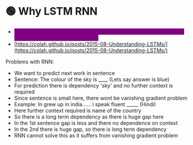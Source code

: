 # 🟢 Why LSTM RNN

* <mark style="color:purple;background-color:purple;">**RNN suffered from Long term dependencies and Vanishing Gradient Problem ⇒ So LSTM was required**</mark>
* [https://colah.github.io/posts/2015-08-Understanding-LSTMs/](https://colah.github.io/posts/2015-08-Understanding-LSTMs/)

Problems with RNN:

* We want to predict next work in sentence
* Sentence: The colour of the sky is \_\_\_\_ (Lets say answer is blue)
* For prediction there is dependency 'sky' and no further context is required
* Since sentence is small here, there wont be vanishing gradient problem
* Example: In grew up in india...... i speak fluent \_\_\_\_\_ (Hindi)
* Here further context required is name of the country
* So there is a long term dependency as there is huge gap here
* In the 1st sentence gap is less and there no dependence on context
* In the 2nd there is huge gap, so there is long term dependency
* RNN cannot solve this as it suffers from vanishing gradient problem
